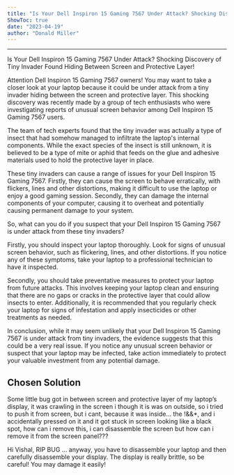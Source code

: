 ```yaml
---
title: "Is Your Dell Inspiron 15 Gaming 7567 Under Attack? Shocking Discovery of Tiny Invader Found Hiding Between Screen and Protective Layer!"
ShowToc: true 
date: "2023-04-19"
author: "Donald Miller"
---
```

*****
Is Your Dell Inspiron 15 Gaming 7567 Under Attack? Shocking Discovery of Tiny Invader Found Hiding Between Screen and Protective Layer!

Attention Dell Inspiron 15 Gaming 7567 owners! You may want to take a closer look at your laptop because it could be under attack from a tiny invader hiding between the screen and protective layer. This shocking discovery was recently made by a group of tech enthusiasts who were investigating reports of unusual screen behavior among Dell Inspiron 15 Gaming 7567 users.

The team of tech experts found that the tiny invader was actually a type of insect that had somehow managed to infiltrate the laptop's internal components. While the exact species of the insect is still unknown, it is believed to be a type of mite or aphid that feeds on the glue and adhesive materials used to hold the protective layer in place.

These tiny invaders can cause a range of issues for your Dell Inspiron 15 Gaming 7567. Firstly, they can cause the screen to behave erratically, with flickers, lines and other distortions, making it difficult to use the laptop or enjoy a good gaming session. Secondly, they can damage the internal components of your computer, causing it to overheat and potentially causing permanent damage to your system.

So, what can you do if you suspect that your Dell Inspiron 15 Gaming 7567 is under attack from these tiny invaders?

Firstly, you should inspect your laptop thoroughly. Look for signs of unusual screen behavior, such as flickering, lines, and other distortions. If you notice any of these symptoms, take your laptop to a professional technician to have it inspected.

Secondly, you should take preventative measures to protect your laptop from future attacks. This involves keeping your laptop clean and ensuring that there are no gaps or cracks in the protective layer that could allow insects to enter. Additionally, it is recommended that you regularly check your laptop for signs of infestation and apply insecticides or other treatments as needed.

In conclusion, while it may seem unlikely that your Dell Inspiron 15 Gaming 7567 is under attack from tiny invaders, the evidence suggests that this could be a very real issue. If you notice any unusual screen behavior or suspect that your laptop may be infected, take action immediately to protect your valuable investment from any potential damage.


## Chosen Solution
 Some little bug got in between screen and protective layer of my laptop’s display, it was crawling in the screen i though it is was on outside, so i tried to push it from screen, but i cant, because it was inside… the !&&*, and i accidentally pressed on it and it got stuck in screen looking like a black spot, how can i remove this, i can disassemble the screen but how can i remove it from the screen panel???

 Hi Vishal,
RIP BUG … anyway, you have to disassemble your laptop and then carefully disassemble your display. The display is really brittle, so be careful! You may damage it easily!




